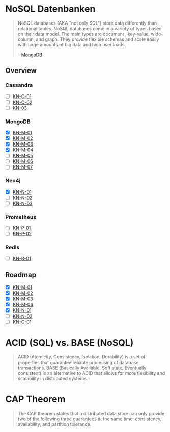 # NoSQL Datenbanken

> NoSQL databases (AKA "not only SQL") store data differently than relational tables. NoSQL databases come in a variety of types based on their data model. The main types are 
> document
> , key-value, wide-column, and graph. They provide flexible schemas and scale easily with large amounts of big data and high user loads.
>
> \- [MongoDB](https://www.mongodb.com/resources/basics/databases/nosql-explained)


## Overview

### Cassandra

- [ ] [KN-C-01](KNs/Cassandra/01)
- [ ] [KN-C-02](KNs/Cassandra/02)
- [ ] [KN-03](KNs/Cassandra/03)

### MongoDB

- [x] [KN-M-01](KNs/MongoDB/01)
- [x] [KN-M-02](KNs/MongoDB/02)
- [x] [KN-M-03](KNs/MongoDB/03)
- [x] [KN-M-04](KNs/MongoDB/04)
- [ ] [KN-M-05](KNs/MongoDB/05)
- [ ] [KN-M-06](KNs/MongoDB/06)
- [ ] [KN-M-07](KNs/MongoDB/07)

### Neo4j

- [x] [KN-N-01](KNs/Neo4j/01)
- [ ] [KN-N-02](KNs/Neo4j/02)
- [ ] [KN-N-03](KNs/Neo4j/03)

### Prometheus

- [ ] [KN-P-01](KNs/Prometheus/01)
- [ ] [KN-P-02](KNs/Prometheus/02)

### Redis

- [ ] [KN-R-01](KNs/Redis/01)

## Roadmap

- [x] [KN-M-01](KNs/MongoDB/01)
- [x] [KN-M-02](KNs/MongoDB/02)
- [x] [KN-M-03](KNs/MongoDB/03)
- [x] [KN-M-04](KNs/MongoDB/04)
- [x] [KN-N-01](KNs/Neo4j/01)
- [ ] [KN-N-02](KNs/Neo4j/02)
- [ ] [KN-C-01](KNs/Cassandra/01)

# ACID (SQL) vs. BASE (NoSQL)

> ACID (Atomicity, Consistency, Isolation, Durability) is a set of properties that guarantee reliable processing of database transactions. BASE (Basically Available, Soft state, Eventually consistent) is an alternative to ACID that allows for more flexibility and scalability in distributed systems.

# CAP Theorem

> The CAP theorem states that a distributed data store can only provide two of the following three guarantees at the same time: consistency, availability, and partition tolerance.